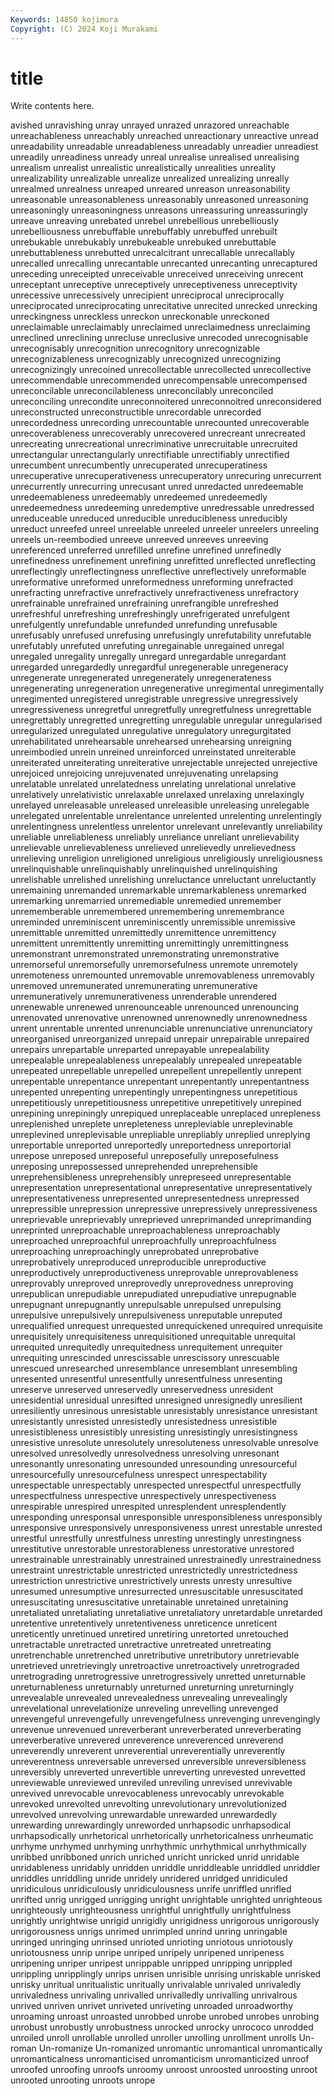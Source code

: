 ```yaml
---
Keywords: 14850 kojimura
Copyright: (C) 2024 Koji Murakami
---
```


# title

Write contents here.



avished unravishing unray
unrayed unrazed unrazored unreachable unreachableness unreachably unreached unreactionary unreactive unread
unreadability unreadable unreadableness unreadably unreadier unreadiest unreadily unreadiness unready unreal
unrealise unrealised unrealising unrealism unrealist unrealistic unrealistically unrealities unreality unrealizability
unrealizable unrealize unrealized unrealizing unreally unrealmed unrealness unreaped unreared unreason
unreasonability unreasonable unreasonableness unreasonably unreasoned unreasoning unreasoningly unreasoningness unreasons unreassuring
unreassuringly unreave unreaving unrebated unrebel unrebellious unrebelliously unrebelliousness unrebuffable unrebuffably
unrebuffed unrebuilt unrebukable unrebukably unrebukeable unrebuked unrebuttable unrebuttableness unrebutted unrecalcitrant
unrecallable unrecallably unrecalled unrecalling unrecantable unrecanted unrecanting unrecaptured unreceding unreceipted
unreceivable unreceived unreceiving unrecent unreceptant unreceptive unreceptively unreceptiveness unreceptivity unrecessive
unrecessively unrecipient unreciprocal unreciprocally unreciprocated unreciprocating unrecitative unrecited unrecked unrecking
unreckingness unreckless unreckon unreckonable unreckoned unreclaimable unreclaimably unreclaimed unreclaimedness unreclaiming
unreclined unreclining unrecluse unreclusive unrecoded unrecognisable unrecognisably unrecognition unrecognitory unrecognizable
unrecognizableness unrecognizably unrecognized unrecognizing unrecognizingly unrecoined unrecollectable unrecollected unrecollective unrecommendable
unrecommended unrecompensable unrecompensed unreconcilable unreconcilableness unreconcilably unreconciled unreconciling unrecondite unreconnoitered
unreconnoitred unreconsidered unreconstructed unreconstructible unrecordable unrecorded unrecordedness unrecording unrecountable unrecounted
unrecoverable unrecoverableness unrecoverably unrecovered unrecreant unrecreated unrecreating unrecreational unrecriminative unrecruitable
unrecruited unrectangular unrectangularly unrectifiable unrectifiably unrectified unrecumbent unrecumbently unrecuperated unrecuperatiness
unrecuperative unrecuperativeness unrecuperatory unrecuring unrecurrent unrecurrently unrecurring unrecusant unred unredacted
unredeemable unredeemableness unredeemably unredeemed unredeemedly unredeemedness unredeeming unredemptive unredressable unredressed
unreduceable unreduced unreducible unreducibleness unreducibly unreduct unreefed unreel unreelable unreeled
unreeler unreelers unreeling unreels un-reembodied unreeve unreeved unreeves unreeving unreferenced
unreferred unrefilled unrefine unrefined unrefinedly unrefinedness unrefinement unrefining unrefitted unreflected
unreflecting unreflectingly unreflectingness unreflective unreflectively unreformable unreformative unreformed unreformedness unreforming
unrefracted unrefracting unrefractive unrefractively unrefractiveness unrefractory unrefrainable unrefrained unrefraining unrefrangible
unrefreshed unrefreshful unrefreshing unrefreshingly unrefrigerated unrefulgent unrefulgently unrefundable unrefunded unrefunding
unrefusable unrefusably unrefused unrefusing unrefusingly unrefutability unrefutable unrefutably unrefuted unrefuting
unregainable unregained unregal unregaled unregality unregally unregard unregardable unregardant unregarded
unregardedly unregardful unregenerable unregeneracy unregenerate unregenerated unregenerately unregenerateness unregenerating unregeneration
unregenerative unregimental unregimentally unregimented unregistered unregistrable unregressive unregressively unregressiveness unregretful
unregretfully unregretfulness unregrettable unregrettably unregretted unregretting unregulable unregular unregularised unregularized
unregulated unregulative unregulatory unregurgitated unrehabilitated unrehearsable unrehearsed unrehearsing unreigning unreimbodied
unrein unreined unreinforced unreinstated unreiterable unreiterated unreiterating unreiterative unrejectable unrejected
unrejective unrejoiced unrejoicing unrejuvenated unrejuvenating unrelapsing unrelatable unrelated unrelatedness unrelating
unrelational unrelative unrelatively unrelativistic unrelaxable unrelaxed unrelaxing unrelaxingly unrelayed unreleasable
unreleased unreleasible unreleasing unrelegable unrelegated unrelentable unrelentance unrelented unrelenting unrelentingly
unrelentingness unrelentless unrelentor unrelevant unrelevantly unreliability unreliable unreliableness unreliably unreliance
unreliant unrelievability unrelievable unrelievableness unrelieved unrelievedly unrelievedness unrelieving unreligion unreligioned
unreligious unreligiously unreligiousness unrelinquishable unrelinquishably unrelinquished unrelinquishing unrelishable unrelished unrelishing
unreluctance unreluctant unreluctantly unremaining unremanded unremarkable unremarkableness unremarked unremarking unremarried
unremediable unremedied unremember unrememberable unremembered unremembering unremembrance unreminded unreminiscent unreminiscently
unremissible unremissive unremittable unremitted unremittedly unremittence unremittency unremittent unremittently unremitting
unremittingly unremittingness unremonstrant unremonstrated unremonstrating unremonstrative unremorseful unremorsefully unremorsefulness unremote
unremotely unremoteness unremounted unremovable unremovableness unremovably unremoved unremunerated unremunerating unremunerative
unremuneratively unremunerativeness unrenderable unrendered unrenewable unrenewed unrenounceable unrenounced unrenouncing unrenovated
unrenovative unrenowned unrenownedly unrenownedness unrent unrentable unrented unrenunciable unrenunciative unrenunciatory
unreorganised unreorganized unrepaid unrepair unrepairable unrepaired unrepairs unrepartable unreparted unrepayable
unrepealability unrepealable unrepealableness unrepealably unrepealed unrepeatable unrepeated unrepellable unrepelled unrepellent
unrepellently unrepent unrepentable unrepentance unrepentant unrepentantly unrepentantness unrepented unrepenting unrepentingly
unrepentingness unrepetitious unrepetitiously unrepetitiousness unrepetitive unrepetitively unrepined unrepining unrepiningly unrepiqued
unreplaceable unreplaced unrepleness unreplenished unreplete unrepleteness unrepleviable unreplevinable unreplevined unreplevisable
unrepliable unrepliably unreplied unreplying unreportable unreported unreportedly unreportedness unreportorial unrepose
unreposed unreposeful unreposefully unreposefulness unreposing unrepossessed unreprehended unreprehensible unreprehensibleness unreprehensibly
unrepreseed unrepresentable unrepresentation unrepresentational unrepresentative unrepresentatively unrepresentativeness unrepresented unrepresentedness unrepressed
unrepressible unrepression unrepressive unrepressively unrepressiveness unreprievable unreprievably unreprieved unreprimanded unreprimanding
unreprinted unreproachable unreproachableness unreproachably unreproached unreproachful unreproachfully unreproachfulness unreproaching unreproachingly
unreprobated unreprobative unreprobatively unreproduced unreproducible unreproductive unreproductively unreproductiveness unreprovable unreprovableness
unreprovably unreproved unreprovedly unreprovedness unreproving unrepublican unrepudiable unrepudiated unrepudiative unrepugnable
unrepugnant unrepugnantly unrepulsable unrepulsed unrepulsing unrepulsive unrepulsively unrepulsiveness unreputable unreputed
unrequalified unrequest unrequested unrequickened unrequired unrequisite unrequisitely unrequisiteness unrequisitioned unrequitable
unrequital unrequited unrequitedly unrequitedness unrequitement unrequiter unrequiting unrescinded unrescissable unrescissory
unrescuable unrescued unresearched unresemblance unresemblant unresembling unresented unresentful unresentfully unresentfulness
unresenting unreserve unreserved unreservedly unreservedness unresident unresidential unresidual unresifted unresigned
unresignedly unresilient unresiliently unresinous unresistable unresistably unresistance unresistant unresistantly unresisted
unresistedly unresistedness unresistible unresistibleness unresistibly unresisting unresistingly unresistingness unresistive unresolute
unresolutely unresoluteness unresolvable unresolve unresolved unresolvedly unresolvedness unresolving unresonant unresonantly
unresonating unresounded unresounding unresourceful unresourcefully unresourcefulness unrespect unrespectability unrespectable unrespectably
unrespected unrespectful unrespectfully unrespectfulness unrespective unrespectively unrespectiveness unrespirable unrespired unrespited
unresplendent unresplendently unresponding unresponsal unresponsible unresponsibleness unresponsibly unresponsive unresponsively unresponsiveness
unrest unrestable unrested unrestful unrestfully unrestfulness unresting unrestingly unrestingness unrestitutive
unrestorable unrestorableness unrestorative unrestored unrestrainable unrestrainably unrestrained unrestrainedly unrestrainedness unrestraint
unrestrictable unrestricted unrestrictedly unrestrictedness unrestriction unrestrictive unrestrictively unrests unresty unresultive
unresumed unresumptive unresurrected unresuscitable unresuscitated unresuscitating unresuscitative unretainable unretained unretaining
unretaliated unretaliating unretaliative unretaliatory unretardable unretarded unretentive unretentively unretentiveness unreticence
unreticent unreticently unretinued unretired unretiring unretorted unretouched unretractable unretracted unretractive
unretreated unretreating unretrenchable unretrenched unretributive unretributory unretrievable unretrieved unretrievingly unretroactive
unretroactively unretrograded unretrograding unretrogressive unretrogressively unretted unreturnable unreturnableness unreturnably unreturned
unreturning unreturningly unrevealable unrevealed unrevealedness unrevealing unrevealingly unrevelational unrevelationize unreveling
unrevelling unrevenged unrevengeful unrevengefully unrevengefulness unrevenging unrevengingly unrevenue unrevenued unreverberant
unreverberated unreverberating unreverberative unrevered unreverence unreverenced unreverend unreverendly unreverent unreverential
unreverentially unreverently unreverentness unreversable unreversed unreversible unreversibleness unreversibly unreverted unrevertible
unreverting unrevested unrevetted unreviewable unreviewed unreviled unreviling unrevised unrevivable unrevived
unrevocable unrevocableness unrevocably unrevokable unrevoked unrevolted unrevolting unrevolutionary unrevolutionized unrevolved
unrevolving unrewardable unrewarded unrewardedly unrewarding unrewardingly unreworded unrhapsodic unrhapsodical unrhapsodically
unrhetorical unrhetorically unrhetoricalness unrheumatic unrhyme unrhymed unrhyming unrhythmic unrhythmical unrhythmically
unribbed unribboned unrich unriched unricht unricked unrid unridable unridableness unridably
unridden unriddle unriddleable unriddled unriddler unriddles unriddling unride unridely unridered
unridged unridiculed unridiculous unridiculously unridiculousness unrife unriffled unrifled unrifted unrig
unrigged unrigging unright unrightable unrighted unrighteous unrighteously unrighteousness unrightful unrightfully
unrightfulness unrightly unrightwise unrigid unrigidly unrigidness unrigorous unrigorously unrigorousness unrigs
unrimed unrimpled unrind unring unringable unringed unringing unrinsed unrioted unrioting
unriotous unriotously unriotousness unrip unripe unriped unripely unripened unripeness unripening
unriper unripest unrippable unripped unripping unrippled unrippling unripplingly unrips unrisen
unrisible unrising unriskable unrisked unrisky unritual unritualistic unritually unrivalable unrivaled
unrivaledly unrivaledness unrivaling unrivalled unrivalledly unrivalling unrivalrous unrived unriven unrivet
unriveted unriveting unroaded unroadworthy unroaming unroast unroasted unrobbed unrobe unrobed
unrobes unrobing unrobust unrobustly unrobustness unrocked unrocky unrococo unrodded unroiled
unroll unrollable unrolled unroller unrolling unrollment unrolls Un-roman Un-romanize Un-romanized
unromantic unromantical unromantically unromanticalness unromanticised unromanticism unromanticized unroof unroofed unroofing
unroofs unroomy unroost unroosted unroosting unroot unrooted unrooting unroots unrope
